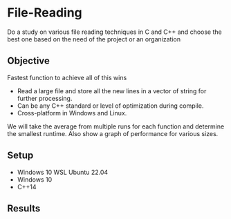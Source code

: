 # File-Reading

Do a study on various file reading techniques in C and C++ and choose the best one based on the need of the project or an organization

## Objective

Fastest function to achieve all of this wins

* Read a large file and store all the new lines in a vector of string for further processing.
* Can be any C++ standard or level of optimization during compile.
* Cross-platform in Windows and Linux.

We will take the average from multiple runs for each function and determine the smallest runtime. Also show a graph of performance for various sizes.

## Setup
* Windows 10 WSL Ubuntu 22.04
* Windows 10
* C++14 

## Results

